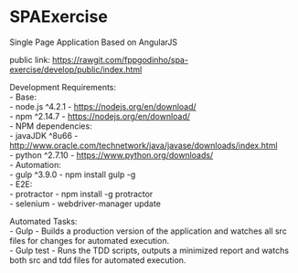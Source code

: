 # SPAExercise
Single Page Application Based on AngularJS

public link: https://rawgit.com/fppgodinho/spa-exercise/develop/public/index.html

Development Requirements:<br/>
    - Base:<br>
        - node.js ^4.2.1 - https://nodejs.org/en/download/<br>
        - npm ^2.14.7 - https://nodejs.org/en/download/<br>
    - NPM dependencies:<br>
        - javaJDK  ^8u66 - http://www.oracle.com/technetwork/java/javase/downloads/index.html<br>
        - python ^2.7.10 - https://www.python.org/downloads/<br>
    - Automation:<br>
        - gulp ^3.9.0 - npm install gulp -g<br>
    - E2E:<br>
        - protractor - npm install -g protractor<br>
        - selenium - webdriver-manager update<br>

Automated Tasks:<br>
    - Gulp - Builds a production version of the application and watches all src files for changes for automated execution.<br>
    - Gulp test - Runs the TDD scripts, outputs a minimized report and watchs both src and tdd files for automated execution.<br>


